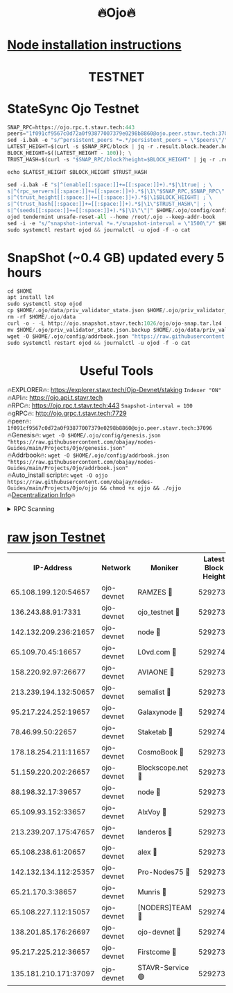 <h1 align="center"> 🔥Ojo🔥</h1>

[Node installation instructions](https://github.com/obajay/nodes-Guides/tree/main/Projects/Ojo)
=

<h1 align="center"> TESTNET</h1>

# StateSync Ojo Testnet
```python
SNAP_RPC=https://ojo.rpc.t.stavr.tech:443
peers="1f091cf9567c0d72a0f93877007379e0298b8860@ojo.peer.stavr.tech:37096"
sed -i.bak -e "s/^persistent_peers *=.*/persistent_peers = \"$peers\"/" $HOME/.ojo/config/config.toml
LATEST_HEIGHT=$(curl -s $SNAP_RPC/block | jq -r .result.block.header.height); \
BLOCK_HEIGHT=$((LATEST_HEIGHT - 100)); \
TRUST_HASH=$(curl -s "$SNAP_RPC/block?height=$BLOCK_HEIGHT" | jq -r .result.block_id.hash)

echo $LATEST_HEIGHT $BLOCK_HEIGHT $TRUST_HASH

sed -i.bak -E "s|^(enable[[:space:]]+=[[:space:]]+).*$|\1true| ; \
s|^(rpc_servers[[:space:]]+=[[:space:]]+).*$|\1\"$SNAP_RPC,$SNAP_RPC\"| ; \
s|^(trust_height[[:space:]]+=[[:space:]]+).*$|\1$BLOCK_HEIGHT| ; \
s|^(trust_hash[[:space:]]+=[[:space:]]+).*$|\1\"$TRUST_HASH\"| ; \
s|^(seeds[[:space:]]+=[[:space:]]+).*$|\1\"\"|" $HOME/.ojo/config/config.toml
ojod tendermint unsafe-reset-all --home /root/.ojo --keep-addr-book
sed -i -e "s/^snapshot-interval *=.*/snapshot-interval = \"1500\"/" $HOME/.ojo/config/app.toml
sudo systemctl restart ojod && journalctl -u ojod -f -o cat
```
# SnapShot (~0.4 GB) updated every 5 hours
```python
cd $HOME
apt install lz4
sudo systemctl stop ojod
cp $HOME/.ojo/data/priv_validator_state.json $HOME/.ojo/priv_validator_state.json.backup
rm -rf $HOME/.ojo/data
curl -o - -L http://ojo.snapshot.stavr.tech:1026/ojo/ojo-snap.tar.lz4 | lz4 -c -d - | tar -x -C $HOME/.ojo --strip-components 2
mv $HOME/.ojo/priv_validator_state.json.backup $HOME/.ojo/data/priv_validator_state.json
wget -O $HOME/.ojo/config/addrbook.json "https://raw.githubusercontent.com/obajay/nodes-Guides/main/Projects/Ojo/addrbook.json"
sudo systemctl restart ojod && journalctl -u ojod -f -o cat
```
 <h1 align="center"> Useful Tools</h1>

🔥EXPLORER🔥:        https://explorer.stavr.tech/Ojo-Devnet/staking        `Indexer "ON"` \
🔥API🔥:                     https://ojo.api.t.stavr.tech \
🔥RPC🔥:                    https://ojo.rpc.t.stavr.tech:443              `Snapshot-interval = 100` \
🔥gRPC🔥:                  http://ojo.grpc.t.stavr.tech:7729 \
🔥peer🔥:                   `1f091cf9567c0d72a0f93877007379e0298b8860@ojo.peer.stavr.tech:37096` \
🔥Genesis🔥:    ```wget -O $HOME/.ojo/config/genesis.json "https://raw.githubusercontent.com/obajay/nodes-Guides/main/Projects/Ojo/genesis.json"``` \
🔥Addrbook🔥:    ```wget -O $HOME/.ojo/config/addrbook.json "https://raw.githubusercontent.com/obajay/nodes-Guides/main/Projects/Ojo/addrbook.json"``` \
🔥Auto_install script🔥: ```wget -O ojjo https://raw.githubusercontent.com/obajay/nodes-Guides/main/Projects/Ojo/ojjo && chmod +x ojjo && ./ojjo``` \
🔥[Decentralization Info](https://github.com/obajay/StateSync-snapshots/tree/main/Projects/Ojo/Decentralization)🔥



<details>
<summary>RPC Scanning</summary>

<h2 align="center"> We scan nodes in real time every 4 hours. And we provide the final result of RPC endpoints.
We cannot influence the operation of these nodes in any way. </h2>


```python
If Voting Power is higher than 0 --> then the Node is a validator of the network and may be subject to attack and be a potential threat to the chain.
```
```python
We marked such validators with a red symbol
```

</details>

[raw json Testnet](https://rpc-check.ojot.stavr.tech/ojot/rpc-ojot-result.json)
=


<table><tr><th>IP-Address</th><th>Network</th><th>Moniker</th><th>Latest Block Height</th><th>Earliest Block Height</th><th>Catching Up</th><th>Tx Index</th><th>Voting Power</th><th>Scan Time</th></tr><tr><td>65.108.199.120:54657</td><td>ojo-devnet</td><td>RAMZES 🔴</td><td>5292734</td><td>306156</td><td>False</td><td>on</td><td>15420</td><td>2024-02-05T08:18:22.509779493UTC</td></tr><tr><td>136.243.88.91:7331</td><td>ojo-devnet</td><td>ojo_testnet 🔴</td><td>5292735</td><td>308845</td><td>False</td><td>on</td><td>1000</td><td>2024-02-05T08:18:28.975159911UTC</td></tr><tr><td>142.132.209.236:21657</td><td>ojo-devnet</td><td>node 🔴</td><td>5292739</td><td>350001</td><td>False</td><td>on</td><td>1999</td><td>2024-02-05T08:18:46.961104186UTC</td></tr><tr><td>65.109.70.45:16657</td><td>ojo-devnet</td><td>L0vd.com 🔴</td><td>5292740</td><td>695918</td><td>False</td><td>off</td><td>998</td><td>2024-02-05T08:18:53.627964234UTC</td></tr><tr><td>158.220.92.97:26677</td><td>ojo-devnet</td><td>AVIAONE 🔴</td><td>5292737</td><td>2754001</td><td>False</td><td>on</td><td>19926</td><td>2024-02-05T08:18:39.692728789UTC</td></tr><tr><td>213.239.194.132:50657</td><td>ojo-devnet</td><td>semalist 🔴</td><td>5292734</td><td>3223522</td><td>False</td><td>on</td><td>21037</td><td>2024-02-05T08:18:22.818181260UTC</td></tr><tr><td>95.217.224.252:19657</td><td>ojo-devnet</td><td>Galaxynode 🔴</td><td>5292740</td><td>3685492</td><td>False</td><td>on</td><td>11888</td><td>2024-02-05T08:18:52.530573895UTC</td></tr><tr><td>78.46.99.50:22657</td><td>ojo-devnet</td><td>Staketab 🔴</td><td>5292740</td><td>4254801</td><td>False</td><td>on</td><td>1276</td><td>2024-02-05T08:18:53.957493090UTC</td></tr><tr><td>178.18.254.211:11657</td><td>ojo-devnet</td><td>CosmoBook 🔴</td><td>5292739</td><td>4392001</td><td>False</td><td>off</td><td>1047</td><td>2024-02-05T08:18:49.421452684UTC</td></tr><tr><td>51.159.220.202:26657</td><td>ojo-devnet</td><td>Blockscope.net 🔴</td><td>5292734</td><td>4425001</td><td>False</td><td>on</td><td>1827</td><td>2024-02-05T08:18:21.603315705UTC</td></tr><tr><td>88.198.32.17:39657</td><td>ojo-devnet</td><td>node 🔴</td><td>5292739</td><td>4710001</td><td>False</td><td>on</td><td>92689</td><td>2024-02-05T08:18:49.757850751UTC</td></tr><tr><td>65.109.93.152:33657</td><td>ojo-devnet</td><td>AlxVoy 🔴</td><td>5292739</td><td>4943001</td><td>False</td><td>on</td><td>4491415</td><td>2024-02-05T08:18:46.687026537UTC</td></tr><tr><td>213.239.207.175:47657</td><td>ojo-devnet</td><td>landeros 🔴</td><td>5292737</td><td>4967924</td><td>False</td><td>off</td><td>11083</td><td>2024-02-05T08:18:40.010168539UTC</td></tr><tr><td>65.108.238.61:20657</td><td>ojo-devnet</td><td>alex 🔴</td><td>5292734</td><td>5131001</td><td>False</td><td>on</td><td>11359</td><td>2024-02-05T08:18:22.045261706UTC</td></tr><tr><td>142.132.134.112:25357</td><td>ojo-devnet</td><td>Pro-Nodes75 🔴</td><td>5292735</td><td>5192735</td><td>False</td><td>on</td><td>24651</td><td>2024-02-05T08:18:25.801755630UTC</td></tr><tr><td>65.21.170.3:38657</td><td>ojo-devnet</td><td>Munris 🔴</td><td>5292735</td><td>5192735</td><td>False</td><td>off</td><td>20123</td><td>2024-02-05T08:18:28.260564857UTC</td></tr><tr><td>65.108.227.112:15057</td><td>ojo-devnet</td><td>[NODERS]TEAM 🔴</td><td>5292740</td><td>5192740</td><td>False</td><td>off</td><td>9999</td><td>2024-02-05T08:18:52.896935458UTC</td></tr><tr><td>138.201.85.176:26697</td><td>ojo-devnet</td><td>ojo-devnet 🔴</td><td>5292740</td><td>5192740</td><td>False</td><td>on</td><td>1000024000</td><td>2024-02-05T08:18:53.223218337UTC</td></tr><tr><td>95.217.225.212:36657</td><td>ojo-devnet</td><td>Firstcome 🔴</td><td>5292735</td><td>5251946</td><td>False</td><td>on</td><td>13566</td><td>2024-02-05T08:18:28.661213859UTC</td></tr><tr><td>135.181.210.171:37097</td><td>ojo-devnet</td><td>STAVR-Service 🟢</td><td>5292734</td><td>5292001</td><td>False</td><td>on</td><td>0</td><td>2024-02-05T08:18:23.419545924UTC</td></tr></table>
